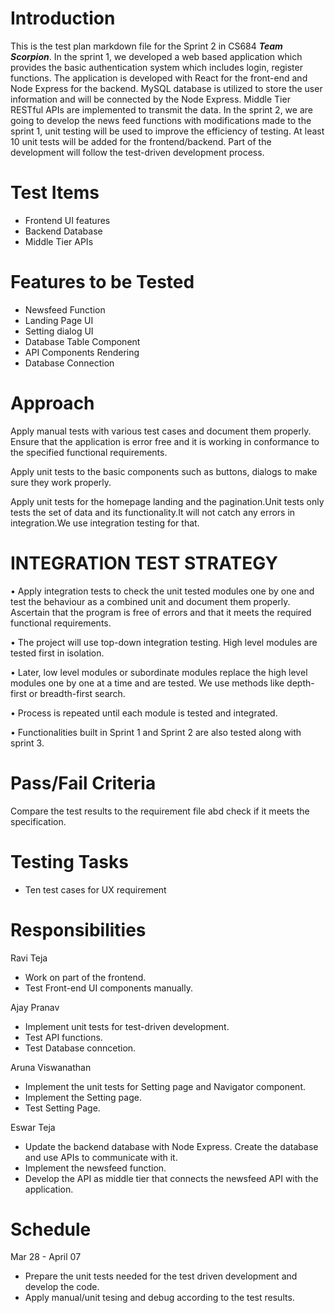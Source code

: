 # Introduction

This is the test plan markdown file for the Sprint 2 in CS684 ***Team Scorpion***.
In the sprint 1, we developed a web based application which provides the basic authentication system
which includes login, register functions. The application is developed with React for the front-end
and Node Express for the backend. MySQL database is utilized to store the user information and will
be connected by the Node Express. Middle Tier RESTful APIs are implemented to transmit the data.
In the sprint 2, we are going to develop the news feed functions with modifications made to the sprint 1,
unit testing will be used to improve the efficiency of testing. At least 10 unit tests will be added
for the frontend/backend. Part of the development will follow the test-driven development process.

# Test Items

- Frontend UI features
- Backend Database
- Middle Tier APIs

# Features to be Tested

- Newsfeed Function
- Landing Page UI
- Setting dialog UI
- Database Table Component
- API Components Rendering
- Database Connection



# **Approach**

Apply manual tests with various test cases and document them properly. Ensure that the application is error free and it is working in conformance to the specified functional requirements.

Apply unit tests to the basic components such as buttons, dialogs to make sure they work properly.

Apply unit tests for the homepage landing and the pagination.Unit tests only tests the set of data and its functionality.It will not catch any errors in integration.We use integration testing for that.

# **INTEGRATION TEST STRATEGY**

•	Apply integration tests to check the unit tested modules one by one and test the behaviour as a combined unit and document them properly. Ascertain that the program   is free of errors and that it meets the required functional requirements.

•	The project will use top-down integration testing. High level modules are tested first in isolation.

•	Later, low level modules or subordinate modules replace the high level modules one by one at a time and are tested. We use methods like depth-first or breadth-first   search.

•	Process is repeated until each module is tested and integrated.

•	Functionalities built in Sprint 1 and Sprint 2 are also tested along with sprint 3.


# Pass/Fail Criteria

Compare the test results to the requirement file abd check if it meets the specification.

# Testing Tasks

- Ten test cases for UX requirement


# Responsibilities


Ravi Teja
- Work on part of the frontend.<br>
- Test Front-end UI components manually.<br>

Ajay Pranav
- Implement unit tests for test-driven development.<br>
- Test API functions.<br>
- Test Database conncetion.<br>

Aruna Viswanathan
- Implement the unit tests for Setting page and Navigator component.<br>
- Implement the Setting page.<br>
- Test Setting Page.<br>

Eswar Teja
- Update the backend database with Node Express. Create the database and use APIs to communicate with it.<br>
- Implement the newsfeed function.<br>
- Develop the API as middle tier that connects the newsfeed API with the application.<br>

# Schedule

Mar 28 - April 07

- Prepare the unit tests needed for the test driven development and develop the code.
- Apply manual/unit tesing and debug according to the test results.
